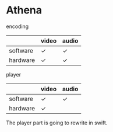 # Athena

encoding

         | video | audio
-------- |------ |----
software | ✓     | ✓
hardware | ✓     | ✓

player

         | video | audio
-------- |------ |----
software | ✓     | ✓
hardware | ✓     | 

The player part is going to rewrite in swift.
